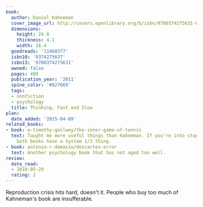 ```yaml
---
book:
  author: Daniel Kahneman
  cover_image_url: http://covers.openlibrary.org/b/isbn/9780374275631-L.jpg
  dimensions:
    height: 24.0
    thickness: 4.1
    width: 16.4
  goodreads: '11468377'
  isbn10: '0374275637'
  isbn13: '9780374275631'
  owned: false
  pages: 499
  publication_year: '2011'
  spine_color: '#827669'
  tags:
  - nonfiction
  - psychology
  title: Thinking, Fast and Slow
plan:
  date_added: '2015-04-09'
related_books:
- book: w-timothy-gallwey/the-inner-game-of-tennis
  text: Taught me more useful things than Kahneman. If you're into stupid terminology,
    both books have a System 1/2 thing.
- book: antonio-r-damasio/descartes-error
  text: Another psychology book that has not aged too well.
review:
  date_read:
  - 2018-05-29
  rating: 2
---
```


Reproduction crisis hits hard, doesn't it. People who buy too much of Kahneman's book are insufferable.
